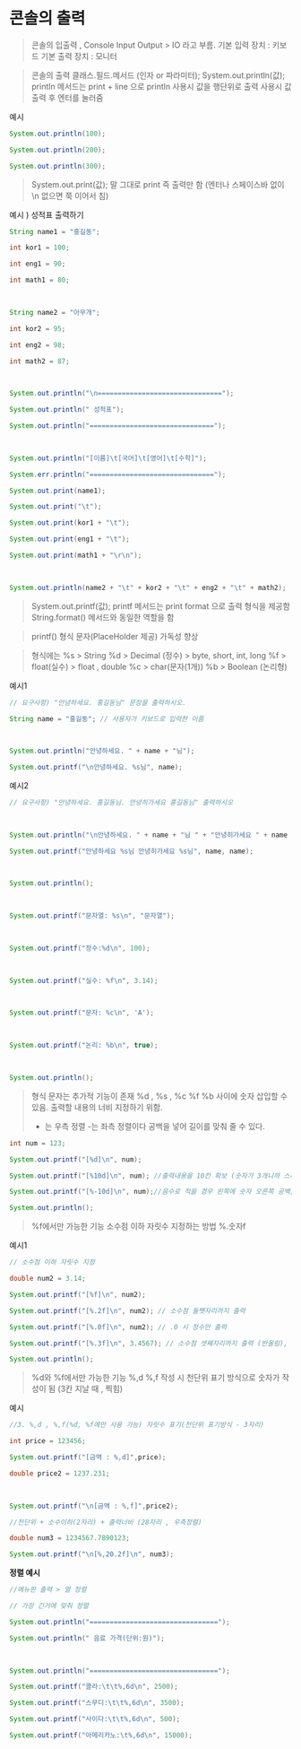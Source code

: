 # 콘솔의 출력

> 콘솔의 입출력 , Console Input Output > IO 라고 부름. 
> 기본 입력 장치 : 키보드
> 기본 출력 장치 : 모니터 

> 콘솔의 출력
> 클래스.필드.메서드 (인자 or 파라미터);
> System.out.println(값); 
> println 메서드는 
> print + line 으로 println 사용시 값을 행단위로 출력  사용시 값 출력 후 엔터를 눌러줌


예시
```java
System.out.println(100);

System.out.println(200);

System.out.println(300);
```

> System.out.print(값); 
> 말 그대로 print 즉 출력만 함 (엔터나 스페이스바 없이 \\n 없으면 쭉 이어서 침)

예시 ) 성적표 출력하기
```java
String name1 = "홍길동";

int kor1 = 100;

int eng1 = 90;

int math1 = 80;

  

String name2 = "아무개";

int kor2 = 95;

int eng2 = 98;

int math2 = 87;

  

System.out.println("\n===============================");

System.out.println(" 성적표");

System.out.println("===============================");

  

System.out.println("[이름]\t[국어]\t[영어]\t[수학]");

System.err.println("===============================");

System.out.print(name1);

System.out.print("\t");

System.out.print(kor1 + "\t");

System.out.print(eng1 + "\t");

System.out.print(math1 + "\r\n");

  

System.out.println(name2 + "\t" + kor2 + "\t" + eng2 + "\t" + math2);
```

> System.out.printf(값); 
> printf 메서드는 
> print format 으로 출력 형식을 제공함 
> String.format() 메서드와 동일한 역할을 함

>printf()
>형식 문자(PlaceHolder 제공)
>가독성 향상 

> 형식에는 
> %s > String
> %d > Decimal (정수) > byte, short, int, long
> %f > float(실수) > float , double
> %c > char(문자(1개))
> %b > Boolean (논리형)

예시1
```java
// 요구사항) "안녕하세요. 홍길동님" 문장을 출력하시오.

String name = "홍길동"; // 사용자가 키보드로 입력한 이름

  

System.out.println("안녕하세요. " + name + "님");

System.out.printf("\n안녕하세요. %s님", name);
```

예시2
```java
// 요구사항) "안녕하세요. 홍길동님. 안녕히가세요 홍길동님" 출력하시오

  

System.out.println("\n안녕하세요. " + name + "님 " + "안녕히가세요 " + name + "님");

System.out.printf("안녕하세요 %s님 안녕히가세요 %s님", name, name);

  

System.out.println();

  

System.out.printf("문자열: %s\n", "문자열");

  

System.out.printf("정수:%d\n", 100);

  

System.out.printf("실수: %f\n", 3.14);

  

System.out.printf("문자: %c\n", 'A');

  

System.out.printf("논리: %b\n", true);

  

System.out.println();

```

>형식 문자는 추가적 기능이 존재
>%d , %s , %c %f %b 사이에 숫자 삽입할 수 있음.
>출력할 내용의 너비 지정하기 위함.
>+ 는 우측 정렬
> -는 좌측 정렬이다
> 공백을 넣어 길이를 맞춰 줄 수 있다.

```java
int num = 123;

System.out.printf("[%d]\n", num);

System.out.printf("[%10d]\n", num); //출력내용을 10칸 확보 (숫자가 3개니까 스페이스바 7번)

System.out.printf("[%-10d]\n", num);//음수로 적을 경우 왼쪽에 숫자 오른쪽 공백,

System.out.println();
```

>%f에서만 가능한 기능
>소수점 이하 자릿수 지정하는 방법 
>%.숫자f 

예시1
```java
// 소수점 이하 자릿수 지정

double num2 = 3.14;

System.out.printf("[%f]\n", num2);

System.out.printf("[%.2f]\n", num2); // 소수점 둘쨋자리까지 출력

System.out.printf("[%.0f]\n", num2); // .0 시 정수만 출력

System.out.printf("[%.3f]\n", 3.4567); // 소수점 셋째자리까지 출력 (반올림), 확인 후 작업(***)

System.out.println();
```

> %d와 %f에서만 가능한 기능
> %,d %,f 작성 시 천단위 표기 방식으로 숫자가 작성이 됨 (3칸 지날 때 , 찍힘)

예시
```java
//3. %,d , %,f(%d, %f에만 사용 가능) 자릿수 표기(천단위 표기방식 - 3자리)

int price = 123456;

System.out.printf("[금액 : %,d]",price);

double price2 = 1237.231;

  

System.out.printf("\n[금액 : %,f]",price2);

//천단위 + 소수이하(2자리) + 출력너비 (28자리 , 우측정렬)

double num3 = 1234567.7890123;

System.out.printf("\n[%,20.2f]\n", num3);
```

**정렬 예시**

```java
//메뉴판 출력 > 열 정렬

// 가장 긴거에 맞춰 정렬

System.out.println("================================");

System.out.println(" 음료 가격(단위:원)");

  

System.out.println("================================");

System.out.printf("콜라:\t\t%,6d\n", 2500);

System.out.printf("스무디:\t\t%,6d\n", 3500);

System.out.printf("사이다:\t\t%,6d\n", 500);

System.out.printf("아메리카노:\t%,6d\n", 15000);
```